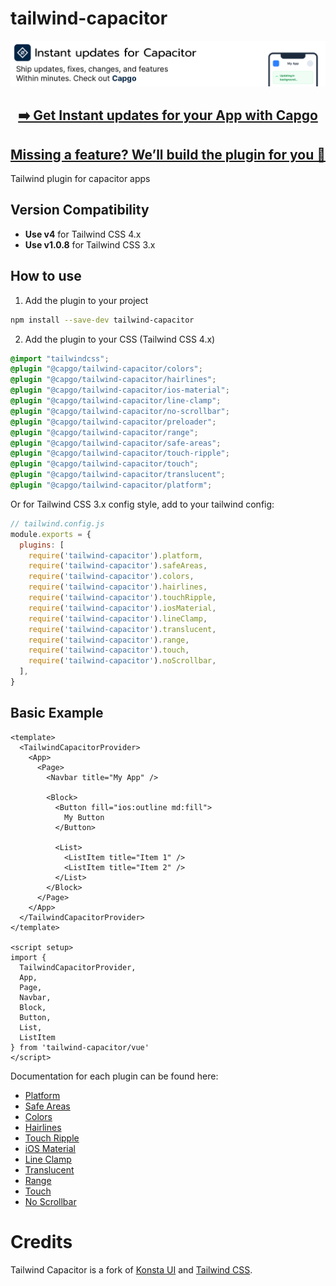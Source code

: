# tailwind-capacitor
<a href="https://capgo.app/"><img src='https://raw.githubusercontent.com/Cap-go/capgo/main/assets/capgo_banner.png' alt='Capgo - Instant updates for capacitor'/></a>
  
<div align="center">
  <h2><a href="https://capgo.app/?ref=plugin"> ➡️ Get Instant updates for your App with Capgo</a></h2>
  <h2><a href="https://capgo.app/consulting/?ref=plugin"> Missing a feature? We’ll build the plugin for you 💪</a></h2>
</div>

Tailwind plugin for capacitor apps

## Version Compatibility

- **Use v4** for Tailwind CSS 4.x
- **Use v1.0.8** for Tailwind CSS 3.x

## How to use

1. Add the plugin to your project
```bash
npm install --save-dev tailwind-capacitor
```

2. Add the plugin to your CSS (Tailwind CSS 4.x)
```css
@import "tailwindcss";
@plugin "@capgo/tailwind-capacitor/colors";
@plugin "@capgo/tailwind-capacitor/hairlines";
@plugin "@capgo/tailwind-capacitor/ios-material";
@plugin "@capgo/tailwind-capacitor/line-clamp";
@plugin "@capgo/tailwind-capacitor/no-scrollbar";
@plugin "@capgo/tailwind-capacitor/preloader";
@plugin "@capgo/tailwind-capacitor/range";
@plugin "@capgo/tailwind-capacitor/safe-areas";
@plugin "@capgo/tailwind-capacitor/touch-ripple";
@plugin "@capgo/tailwind-capacitor/touch";
@plugin "@capgo/tailwind-capacitor/translucent";
@plugin "@capgo/tailwind-capacitor/platform";
```

Or for Tailwind CSS 3.x config style, add to your tailwind config:
```js
// tailwind.config.js
module.exports = {
  plugins: [
    require('tailwind-capacitor').platform,
    require('tailwind-capacitor').safeAreas,
    require('tailwind-capacitor').colors,
    require('tailwind-capacitor').hairlines,
    require('tailwind-capacitor').touchRipple,
    require('tailwind-capacitor').iosMaterial,
    require('tailwind-capacitor').lineClamp,
    require('tailwind-capacitor').translucent,
    require('tailwind-capacitor').range,
    require('tailwind-capacitor').touch,
    require('tailwind-capacitor').noScrollbar,
  ],
}
```

## Basic Example

```vue
<template>
  <TailwindCapacitorProvider>
    <App>
      <Page>
        <Navbar title="My App" />
        
        <Block>
          <Button fill="ios:outline md:fill">
            My Button
          </Button>
          
          <List>
            <ListItem title="Item 1" />
            <ListItem title="Item 2" />
          </List>
        </Block>
      </Page>
    </App>
  </TailwindCapacitorProvider>
</template>

<script setup>
import { 
  TailwindCapacitorProvider,
  App, 
  Page, 
  Navbar, 
  Block, 
  Button, 
  List, 
  ListItem 
} from 'tailwind-capacitor/vue'
</script>
```

Documentation for each plugin can be found here:
- [Platform](https://github.com/Cap-go/tailwind-capacitor/blob/main/docs/platform.md)
- [Safe Areas](https://github.com/Cap-go/tailwind-capacitor/blob/main/docs/safe-areas.md)
- [Colors](https://github.com/Cap-go/tailwind-capacitor/blob/main/docs/colors.md)
- [Hairlines](https://github.com/Cap-go/tailwind-capacitor/blob/main/docs/hairlines.md)
- [Touch Ripple](https://github.com/Cap-go/tailwind-capacitor/blob/main/docs/touch-ripple.md)
- [iOS Material](https://github.com/Cap-go/tailwind-capacitor/blob/main/docs/ios-material.md)
- [Line Clamp](https://github.com/Cap-go/tailwind-capacitor/blob/main/docs/line-clamp.md)
- [Translucent](https://github.com/Cap-go/tailwind-capacitor/blob/main/docs/translucent.md)
- [Range](https://github.com/Cap-go/tailwind-capacitor/blob/main/docs/range.md)
- [Touch](https://github.com/Cap-go/tailwind-capacitor/blob/main/docs/touch.md)
- [No Scrollbar](https://github.com/Cap-go/tailwind-capacitor/blob/main/docs/no-scrollbar.md)

# Credits

Tailwind Capacitor is a fork of [Konsta UI](https://github.com/konstaui/konstaui) and [Tailwind CSS](https://tailwindcss.com/).
